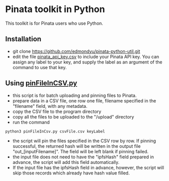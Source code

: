# Pinata toolkit in Python
This toolkit is for Pinata users who use Python. 

## Installation
- git clone https://github.com/edmondyu/pinata-python-util.git
- edit the file [pinata_api_key.csv](https://github.com/edmondyu/pinata-python-util/blob/main/pinata_api_key.csv "pinata_api_key.csv") to include your Pinata API key.  You can assign any label to your key, and supply the label as an argument of the command to use that key.

## Using [pinFileInCSV.py](https://github.com/edmondyu/pinata-python-util/blob/main/pinFileInCSV.py "pinFileInCSV.py")

- this script is for batch uploading and pinning files to Pinata.
- prepare data in a CSV file, one row one file, filename specified in the "filename" field, with any metadata. 
- copy the CSV file to the program directory
- copy all the files to be uploaded to the "/upload" directory
- run the command

```python3 pinFileInCsv.py csvFile.csv keyLabel```

- the script will pin the files specified in the CSV row by row.  If pinning successful, the returned hash will be written in the output file "out_[inputFilename]". The field will be left blank if pinning failed.
- the input file does not need to have the "ipfsHash" field prepared in advance, the script will add this field automatically.  
- If the input file has the ipfsHash field in advance, however, the script will skip those records which already have hash value filled.
